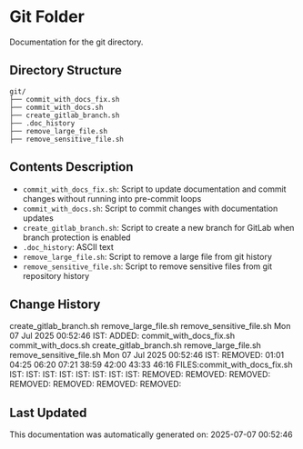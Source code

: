 <!-- filepath: /home/michaelnewham/Projects/create_python_project/scripts/git/aboutthisfolder.md -->
# Git Folder

Documentation for the git directory.

## Directory Structure

```
git/
├── commit_with_docs_fix.sh
├── commit_with_docs.sh
├── create_gitlab_branch.sh
├── .doc_history
├── remove_large_file.sh
├── remove_sensitive_file.sh
```

## Contents Description

- `commit_with_docs_fix.sh`: Script to update documentation and commit changes without running into pre-commit loops
- `commit_with_docs.sh`: Script to commit changes with documentation updates
- `create_gitlab_branch.sh`: Script to create a new branch for GitLab when branch protection is enabled
- `.doc_history`: ASCII text
- `remove_large_file.sh`: Script to remove a large file from git history
- `remove_sensitive_file.sh`: Script to remove sensitive files from git repository history

## Change History

create_gitlab_branch.sh
remove_large_file.sh
remove_sensitive_file.sh
Mon 07 Jul 2025 00:52:46 IST: ADDED: commit_with_docs_fix.sh commit_with_docs.sh create_gitlab_branch.sh remove_large_file.sh remove_sensitive_file.sh 
Mon 07 Jul 2025 00:52:46 IST: REMOVED:        01:01 04:25 06:20 07:21 38:59 42:00 43:33 46:16 FILES:commit_with_docs_fix.sh IST: IST: IST: IST: IST: IST: IST: IST: REMOVED: REMOVED: REMOVED: REMOVED: REMOVED: REMOVED: REMOVED: 

## Last Updated

This documentation was automatically generated on: 2025-07-07 00:52:46
